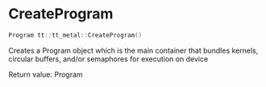 # CreateProgram

```cpp
Program tt::tt_metal::CreateProgram()
```

Creates a Program object which is the main container that bundles kernels, circular buffers, and/or semaphores for execution on device

Return value: Program
